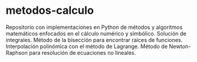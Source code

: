 # metodos-calculo
Repositorio con implementaciones en Python de métodos y algoritmos matemáticos enfocados en el cálculo numérico y simbólico.  Solución de integrales. Método de la bisección para encontrar raíces de funciones. Interpolación polinómica con el método de Lagrange. Método de Newton-Raphson para resolución de ecuaciones no lineales.
